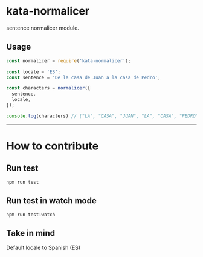 # kata-normalicer

sentence normalicer module.

## Usage

```js
const normalicer = require('kata-normalicer');

const locale = 'ES';
const sentence = 'De la casa de Juan a la casa de Pedro';

const characters = normalicer({
  sentence,
  locale,
});

console.log(characters) // ["LA", "CASA", "JUAN", "LA", "CASA", "PEDRO",]

```

---

# How to contribute

## Run test

`npm run test`

## Run test in watch mode

`npm run test:watch`

## Take in mind

Default locale to Spanish (ES)
